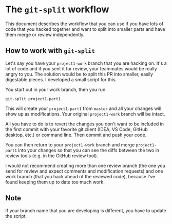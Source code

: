 # The `git-split` workflow

This document describes the workflow that you can use if you have lots of code that you hacked together and want to split into smaller parts and have them merge or review independently.

## How to work with `git-split`

Let's say you have your `project1-work` branch that you are hacking on. It's a lot of code and if you sent it for review, your teammates would be really angry to you. The solution would be to split this PR into smaller, easily digestable pieces. I developed a small script for this.

You start out in your work branch, then you run:

```
git-split project1-part1
```

This will create your `project1-part1` from `master` and all your changes will show up as modifications. Your original `project1-work` branch will be intact.

All you have to do is to revert the changes you don't want to be included in the first commit with your favorite git client (IDEA, VS Code, GitHub desktop, etc.) or command line. Then commit and push your code.

You can then return to your `project1-work` branch and merge `project1-part1` into your changes so that you can see the diffs between the two in review tools (e.g. in the GitHub review tool).

I would not recommend creating more than one review branch (the one you send for review and expect comments and modification requests) and one work branch (that you hack ahead of the reviewed code), because I've found keeping them up to date too much work.

## Note

If your branch name that you are developing is different, you have to update the script.
